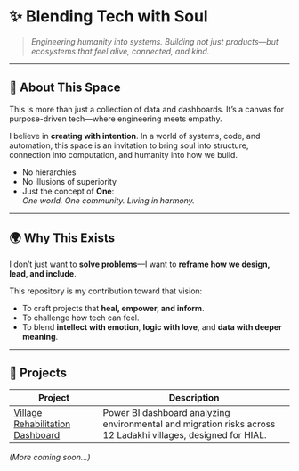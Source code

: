 # ✨ Blending Tech with Soul

> *Engineering humanity into systems. Building not just products—but ecosystems that feel alive, connected, and kind.*

---

## 🌱 About This Space

This is more than just a collection of data and dashboards. It’s a canvas for purpose-driven tech—where engineering meets empathy.

I believe in **creating with intention**. In a world of systems, code, and automation, this space is an invitation to bring soul into structure, connection into computation, and humanity into how we build.

- No hierarchies  
- No illusions of superiority  
- Just the concept of **One**:  
  *One world. One community. Living in harmony.*

---

## 🌍 Why This Exists

I don’t just want to **solve problems**—I want to **reframe how we design, lead, and include**.

This repository is my contribution toward that vision:
- To craft projects that **heal, empower, and inform**.
- To challenge how tech can feel.
- To blend **intellect with emotion**, **logic with love**, and **data with deeper meaning**.

---

## 🚀 Projects

| Project | Description |
|--------|-------------|
| [Village Rehabilitation Dashboard](./HIAL-PowerBI-Dashboard/README.md) | Power BI dashboard analyzing environmental and migration risks across 12 Ladakhi villages, designed for HIAL. |

*(More coming soon...)*
